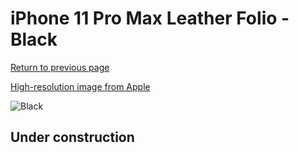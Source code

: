 # iPhone 11 Pro Max Leather Folio - Black

[Return to previous page](/iphone_11)

[High-resolution image from Apple](https://store.storeimages.cdn-apple.com/8756/as-images.apple.com/is/MX082?wid=4500&hei=4500&fmt=png)

<div style="width: 512px"><img src="/almost_uncompressed/MX082.webp" alt="Black"></div>

## Under construction

